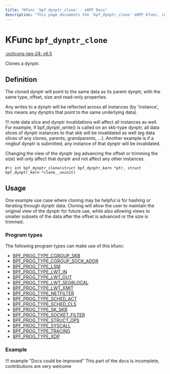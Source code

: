 ```yaml
---
title: "KFunc 'bpf_dynptr_clone' - eBPF Docs"
description: "This page documents the 'bpf_dynptr_clone' eBPF kfunc, including its defintion, usage, program types that can use it, and examples."
---
```

# KFunc `bpf_dynptr_clone`

<!-- [FEATURE_TAG](bpf_dynptr_clone) -->
[:octicons-tag-24: v6.5](https://github.com/torvalds/linux/commit/361f129f3cc185af6667aca0bec0be9a020a8abc)
<!-- [/FEATURE_TAG] -->

Clones a dynptr.

## Definition

The cloned dynptr will point to the same data as its parent dynptr, with the same type, offset, size and read-only properties.

Any writes to a dynptr will be reflected across all instances (by 'instance', this means any dynptrs that point to the same underlying data).

!!! note 
    data slice and dynptr invalidations will affect all instances as well. For example, if bpf_dynptr_write() is called on an skb-type dynptr, all data slices of dynptr instances to that skb will be invalidated as well (eg data slices of any clones, parents, grandparents, ...). Another example is if a ringbuf dynptr is submitted, any instance of that dynptr will be invalidated.

Changing the view of the dynptr (eg advancing the offset or trimming the size) will only affect that dynptr and not affect any other instances.

<!-- [KFUNC_DEF] -->
`#!c int bpf_dynptr_clone(struct bpf_dynptr_kern *ptr, struct bpf_dynptr_kern *clone__uninit)`
<!-- [/KFUNC_DEF] -->

## Usage

One example use case where cloning may be helpful is for hashing or iterating through dynptr data. Cloning will allow the user to maintain the original view of the dynptr for future use, while also allowing views to smaller subsets of the data after the offset is advanced or the size is trimmed.

### Program types

The following program types can make use of this kfunc:

<!-- [KFUNC_PROG_REF] -->
- [BPF_PROG_TYPE_CGROUP_SKB](../program-type/BPF_PROG_TYPE_CGROUP_SKB.md)
- [BPF_PROG_TYPE_CGROUP_SOCK_ADDR](../program-type/BPF_PROG_TYPE_CGROUP_SOCK_ADDR.md)
- [BPF_PROG_TYPE_LSM](../program-type/BPF_PROG_TYPE_LSM.md)
- [BPF_PROG_TYPE_LWT_IN](../program-type/BPF_PROG_TYPE_LWT_IN.md)
- [BPF_PROG_TYPE_LWT_OUT](../program-type/BPF_PROG_TYPE_LWT_OUT.md)
- [BPF_PROG_TYPE_LWT_SEG6LOCAL](../program-type/BPF_PROG_TYPE_LWT_SEG6LOCAL.md)
- [BPF_PROG_TYPE_LWT_XMIT](../program-type/BPF_PROG_TYPE_LWT_XMIT.md)
- [BPF_PROG_TYPE_NETFILTER](../program-type/BPF_PROG_TYPE_NETFILTER.md)
- [BPF_PROG_TYPE_SCHED_ACT](../program-type/BPF_PROG_TYPE_SCHED_ACT.md)
- [BPF_PROG_TYPE_SCHED_CLS](../program-type/BPF_PROG_TYPE_SCHED_CLS.md)
- [BPF_PROG_TYPE_SK_SKB](../program-type/BPF_PROG_TYPE_SK_SKB.md)
- [BPF_PROG_TYPE_SOCKET_FILTER](../program-type/BPF_PROG_TYPE_SOCKET_FILTER.md)
- [BPF_PROG_TYPE_STRUCT_OPS](../program-type/BPF_PROG_TYPE_STRUCT_OPS.md)
- [BPF_PROG_TYPE_SYSCALL](../program-type/BPF_PROG_TYPE_SYSCALL.md)
- [BPF_PROG_TYPE_TRACING](../program-type/BPF_PROG_TYPE_TRACING.md)
- [BPF_PROG_TYPE_XDP](../program-type/BPF_PROG_TYPE_XDP.md)
<!-- [/KFUNC_PROG_REF] -->

### Example

!!! example "Docs could be improved"
    This part of the docs is incomplete, contributions are very welcome

